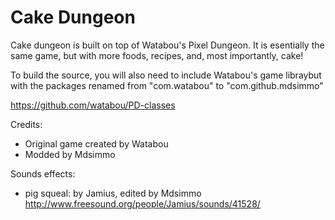 Cake Dungeon
=============

Cake dungeon is built on top of Watabou's Pixel Dungeon. It is esentially the same game, but with more foods, recipes, and, most importantly, cake!

To build the source, you will also need to include Watabou's game libraybut with the packages renamed from "com.watabou" to "com.github.mdsimmo"

https://github.com/watabou/PD-classes

Credits:
* Original game created by Watabou
* Modded by Mdsimmo

Sounds effects:
* pig squeal: by Jamius, edited by Mdsimmo http://www.freesound.org/people/Jamius/sounds/41528/